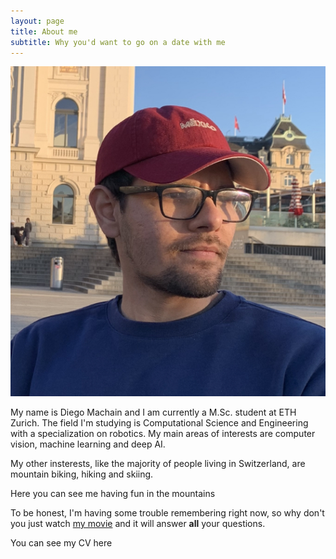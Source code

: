 ```yaml
---
layout: page
title: About me
subtitle: Why you'd want to go on a date with me
---
```


![](/assets/img/yo.jpg)


My name is Diego Machain and I am currently a M.Sc. student at ETH Zurich. The field I'm studying is Computational Science and Engineering with a specialization on robotics. My main areas of interests are computer vision, machine learning and deep AI.


My other insterests, like the majority of people living in Switzerland, are mountain biking, hiking and skiing.

Here you can see me having fun in the mountains 





To be honest, I'm having some trouble remembering right now, so why don't you just watch [my movie](https://en.wikipedia.org/wiki/The_Princess_Bride_%28film%29) and it will answer **all** your questions.

You can see my CV here